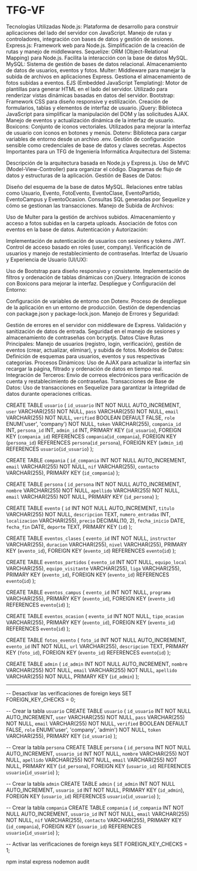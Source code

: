 # TFG-VF

Tecnologías Utilizadas
Node.js:
Plataforma de desarrollo para construir aplicaciones del lado del servidor con JavaScript.
Manejo de rutas y controladores, integración con bases de datos y gestión de sesiones.
Express.js:
Framework web para Node.js.
Simplificación de la creación de rutas y manejo de middlewares.
Sequelize:
ORM (Object-Relational Mapping) para Node.js.
Facilita la interacción con la base de datos MySQL.
MySQL:
Sistema de gestión de bases de datos relacional.
Almacenamiento de datos de usuarios, eventos y fotos.
Multer:
Middleware para manejar la subida de archivos en aplicaciones Express.
Gestiona el almacenamiento de fotos subidas a eventos.
EJS (Embedded JavaScript Templating):
Motor de plantillas para generar HTML en el lado del servidor.
Utilizado para renderizar vistas dinámicas basadas en datos del servidor.
Bootstrap:
Framework CSS para diseño responsive y estilización.
Creación de formularios, tablas y elementos de interfaz de usuario.
jQuery:
Biblioteca JavaScript para simplificar la manipulación del DOM y las solicitudes AJAX.
Manejo de eventos y actualización dinámica de la interfaz de usuario.
Boxicons:
Conjunto de iconos vectoriales.
Utilizados para mejorar la interfaz de usuario con iconos en botones y menús.
Dotenv:
Biblioteca para cargar variables de entorno desde un archivo .env.
Gestión de configuración sensible como credenciales de base de datos y claves secretas.
Aspectos Importantes para un TFG de Ingeniería Informática
Arquitectura del Sistema:

Descripción de la arquitectura basada en Node.js y Express.js.
Uso de MVC (Model-View-Controller) para organizar el código.
Diagramas de flujo de datos y estructuras de la aplicación.
Gestión de Bases de Datos:

Diseño del esquema de la base de datos MySQL.
Relaciones entre tablas como Usuario, Evento, FotoEvento, EventoClase, EventoPartido, EventoCampus y EventoOcasion.
Consultas SQL generadas por Sequelize y cómo se gestionan las transacciones.
Manejo de Subida de Archivos:

Uso de Multer para la gestión de archivos subidos.
Almacenamiento y acceso a fotos subidas en la carpeta uploads.
Asociación de fotos con eventos en la base de datos.
Autenticación y Autorización:

Implementación de autenticación de usuarios con sesiones y tokens JWT.
Control de acceso basado en roles (user, company).
Verificación de usuarios y manejo de restablecimiento de contraseñas.
Interfaz de Usuario y Experiencia de Usuario (UI/UX):

Uso de Bootstrap para diseño responsivo y consistente.
Implementación de filtros y ordenación de tablas dinámicas con jQuery.
Integración de iconos con Boxicons para mejorar la interfaz.
Despliegue y Configuración del Entorno:

Configuración de variables de entorno con Dotenv.
Proceso de despliegue de la aplicación en un entorno de producción.
Gestión de dependencias con package.json y package-lock.json.
Manejo de Errores y Seguridad:

Gestión de errores en el servidor con middleware de Express.
Validación y sanitización de datos de entrada.
Seguridad en el manejo de sesiones y almacenamiento de contraseñas con bcryptjs.
Datos Clave
Rutas Principales: Manejo de usuarios (registro, login, verificación), gestión de eventos (crear, actualizar, eliminar), y subida de fotos.
Modelos de Datos: Definición de esquemas para usuarios, eventos y sus respectivas categorías.
Procesos Dinámicos: Uso de AJAX para actualizar la interfaz sin recargar la página, filtrado y ordenación de datos en tiempo real.
Integración de Terceros: Envío de correos electrónicos para verificación de cuenta y restablecimiento de contraseñas.
Transacciones de Base de Datos: Uso de transacciones en Sequelize para garantizar la integridad de datos durante operaciones críticas.




CREATE TABLE `usuario` (
    `id_usuario` INT NOT NULL AUTO_INCREMENT,
    `user` VARCHAR(255) NOT NULL,
    `pass` VARCHAR(255) NOT NULL,
    `email` VARCHAR(255) NOT NULL,
    `verified` BOOLEAN DEFAULT FALSE,
    `role` ENUM('user', 'company') NOT NULL,
    `token` VARCHAR(255),
    `compania_id` INT,
    `persona_id` INT,
    `admin_id` INT,
    PRIMARY KEY (`id_usuario`),
    FOREIGN KEY (`compania_id`) REFERENCES `compania`(`id_compania`),
    FOREIGN KEY (`persona_id`) REFERENCES `persona`(`id_persona`),
    FOREIGN KEY (`admin_id`) REFERENCES `usuario`(`id_usuario`)
);


CREATE TABLE `compania` (
    `id_compania` INT NOT NULL AUTO_INCREMENT,
    `email` VARCHAR(255) NOT NULL,
    `nif` VARCHAR(255),
    `contacto` VARCHAR(255),
    PRIMARY KEY (`id_compania`)
);


CREATE TABLE `persona` (
    `id_persona` INT NOT NULL AUTO_INCREMENT,
    `nombre` VARCHAR(255) NOT NULL,
    `apellido` VARCHAR(255) NOT NULL,
    `email` VARCHAR(255) NOT NULL,
    PRIMARY KEY (`id_persona`)
);


CREATE TABLE `evento` (
    `id` INT NOT NULL AUTO_INCREMENT,
    `titulo` VARCHAR(255) NOT NULL,
    `descripcion` TEXT,
    `numero_entradas` INT,
    `localizacion` VARCHAR(255),
    `precio` DECIMAL(10, 2),
    `fecha_inicio` DATE,
    `fecha_fin` DATE,
    `deporte` TEXT,
    PRIMARY KEY (`id`)
);


CREATE TABLE `eventos_clases` (
    `evento_id` INT NOT NULL,
    `instructor` VARCHAR(255),
    `duracion` VARCHAR(255),
    `nivel` VARCHAR(255),
    PRIMARY KEY (`evento_id`),
    FOREIGN KEY (`evento_id`) REFERENCES `evento`(`id`)
);


CREATE TABLE `eventos_partidos` (
    `evento_id` INT NOT NULL,
    `equipo_local` VARCHAR(255),
    `equipo_visitante` VARCHAR(255),
    `liga` VARCHAR(255),
    PRIMARY KEY (`evento_id`),
    FOREIGN KEY (`evento_id`) REFERENCES `evento`(`id`)
);


CREATE TABLE `eventos_campus` (
    `evento_id` INT NOT NULL,
    `programa` VARCHAR(255),
    PRIMARY KEY (`evento_id`),
    FOREIGN KEY (`evento_id`) REFERENCES `evento`(`id`)
);


CREATE TABLE `eventos_ocasion` (
    `evento_id` INT NOT NULL,
    `tipo_ocasion` VARCHAR(255),
    PRIMARY KEY (`evento_id`),
    FOREIGN KEY (`evento_id`) REFERENCES `evento`(`id`)
);


CREATE TABLE `fotos_evento` (
    `foto_id` INT NOT NULL AUTO_INCREMENT,
    `evento_id` INT NOT NULL,
    `url` VARCHAR(255),
    `descripcion` TEXT,
    PRIMARY KEY (`foto_id`),
    FOREIGN KEY (`evento_id`) REFERENCES `evento`(`id`)
);


CREATE TABLE `admin` (
    `id_admin` INT NOT NULL AUTO_INCREMENT,
    `nombre` VARCHAR(255) NOT NULL,
    `email` VARCHAR(255) NOT NULL,
    `apellido` VARCHAR(255) NOT NULL,
    PRIMARY KEY (`id_admin`)
);


-----------



-- Desactivar las verificaciones de foreign keys
SET FOREIGN_KEY_CHECKS = 0;

-- Crear la tabla `usuario`
CREATE TABLE `usuario` (
    `id_usuario` INT NOT NULL AUTO_INCREMENT,
    `user` VARCHAR(255) NOT NULL,
    `pass` VARCHAR(255) NOT NULL,
    `email` VARCHAR(255) NOT NULL,
    `verified` BOOLEAN DEFAULT FALSE,
    `role` ENUM('user', 'company', 'admin') NOT NULL,
    `token` VARCHAR(255),
    PRIMARY KEY (`id_usuario`)
);

-- Crear la tabla `persona`
CREATE TABLE `persona` (
    `id_persona` INT NOT NULL AUTO_INCREMENT,
    `usuario_id` INT NOT NULL,
    `nombre` VARCHAR(255) NOT NULL,
    `apellido` VARCHAR(255) NOT NULL,
    `email` VARCHAR(255) NOT NULL,
    PRIMARY KEY (`id_persona`),
    FOREIGN KEY (`usuario_id`) REFERENCES `usuario`(`id_usuario`)
);

-- Crear la tabla `admin`
CREATE TABLE `admin` (
    `id_admin` INT NOT NULL AUTO_INCREMENT,
    `usuario_id` INT NOT NULL,
    PRIMARY KEY (`id_admin`),
    FOREIGN KEY (`usuario_id`) REFERENCES `usuario`(`id_usuario`)
);

-- Crear la tabla `compania`
CREATE TABLE `compania` (
    `id_compania` INT NOT NULL AUTO_INCREMENT,
    `usuario_id` INT NOT NULL,
    `email` VARCHAR(255) NOT NULL,
    `nif` VARCHAR(255),
    `contacto` VARCHAR(255),
    PRIMARY KEY (`id_compania`),
    FOREIGN KEY (`usuario_id`) REFERENCES `usuario`(`id_usuario`)
);

-- Activar las verificaciones de foreign keys
SET FOREIGN_KEY_CHECKS = 1;




npm instal express nodemon audit